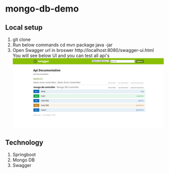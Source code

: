 # mongo-db-demo

## Local setup
1. git clone
2. Run below commands
   cd <project dir>
   mvn package
   java -jar <jar file path>
3. Open Swagger url in broswer
   http://localhost:8080/swagger-ui.html <br />
   You will see below UI and you can test all api's <br />
![Optional Text](doc/swagger.PNG)

## Technology
1. Springboot
2. Mongo DB
3. Swagger
